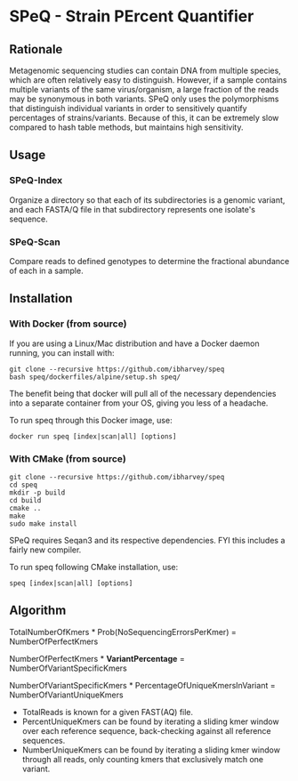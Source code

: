 # SPeQ - Strain PErcent Quantifier

## Rationale
Metagenomic sequencing studies can contain DNA from multiple species, which are often relatively easy to distinguish. However, if a sample contains multiple variants of the same virus/organism, a large fraction of the reads may be synonymous in both variants. SPeQ only uses the polymorphisms that distinguish individual variants in order to sensitively quantify percentages of strains/variants. Because of this, it can be extremely slow compared to hash table methods, but maintains high sensitivity.

## Usage
### SPeQ-Index
Organize a directory so that each of its subdirectories is a genomic variant, and each FASTA/Q file in that subdirectory represents one isolate's sequence. 


### SPeQ-Scan
Compare reads to defined genotypes to determine the fractional abundance of each in a sample.

## Installation
### With Docker (from source)
If you are using a Linux/Mac distribution and have a Docker daemon running, you can install with:
```
git clone --recursive https://github.com/ibharvey/speq
bash speq/dockerfiles/alpine/setup.sh speq/
```
The benefit being that docker will pull all of the necessary dependencies into a separate container from your OS, giving you less of a headache.

To run speq through this Docker image, use:
```
docker run speq [index|scan|all] [options]
```

### With CMake (from source)
```
git clone --recursive https://github.com/ibharvey/speq
cd speq
mkdir -p build
cd build
cmake ..
make
sudo make install

```
SPeQ requires Seqan3 and its respective dependencies. FYI this includes a fairly new compiler. 

To run speq following CMake installation, use:
```
speq [index|scan|all] [options]
```

## Algorithm

TotalNumberOfKmers * Prob(NoSequencingErrorsPerKmer) = NumberOfPerfectKmers

NumberOfPerfectKmers * **VariantPercentage** = NumberOfVariantSpecificKmers

NumberOfVariantSpecificKmers * PercentageOfUniqueKmersInVariant = NumberOfVariantUniqueKmers

- TotalReads is known for a given FAST(AQ) file.
- PercentUniqueKmers can be found by iterating a sliding kmer window over each reference sequence, back-checking against all reference sequences.
- NumberUniqueKmers can be found by iterating a sliding kmer window through all reads, only counting kmers that exclusively match one variant.

